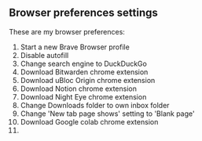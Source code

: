 ## Browser preferences settings

These are my browser preferences:

1. Start a new Brave Browser profile
2. Disable autofill
3. Change search engine to DuckDuckGo
4. Download Bitwarden chrome extension
5. Download uBloc Origin chrome extension
6. Download Notion chrome extension
7. Download Night Eye chrome extension
8. Change Downloads folder to own inbox folder
9. Change 'New tab page shows' setting to 'Blank page'
10. Download Google colab chrome extension
11. 
